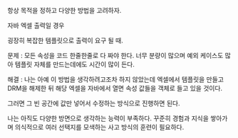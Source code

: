 항상 목적을 정하고 다양한 방법을 고려하자.

자바 엑셀 출력일 경우

굉장히 복잡한 템플릿으로 출력이 요구 될 때.

문제 : 모든 속성을 코드 한줄한줄로 다 짜야 한다. 너무 분량이 많으며 예외 케이스도 많아 템플릿 자체를 만드는데에도 시간이 많이 든다.

해결 : 나는 아예 이 방법을 생각하려고조차 하지 않았는데 엑셀에서 템플릿을 만들고 DRM을 해제한 뒤 해당 엑셀을 자바에서 열면 속성 값들을 객체로 들고 있을 것이다.

그러면 그 빈 공간에 값만 넣어서 수정하는 방식으로 진행하면 된다.

나는 아직도 다양한 방면으로 생각하는 능력이 부족하다.
꾸준히 경험과 지식을 쌓아가며 의식적으로 여러 선택지를 모색하는 사고 방식의 훈련이 필요하다.